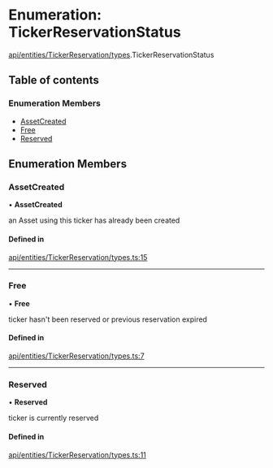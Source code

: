 # Enumeration: TickerReservationStatus

[api/entities/TickerReservation/types](../wiki/api.entities.TickerReservation.types).TickerReservationStatus

## Table of contents

### Enumeration Members

- [AssetCreated](../wiki/api.entities.TickerReservation.types.TickerReservationStatus#assetcreated)
- [Free](../wiki/api.entities.TickerReservation.types.TickerReservationStatus#free)
- [Reserved](../wiki/api.entities.TickerReservation.types.TickerReservationStatus#reserved)

## Enumeration Members

### AssetCreated

• **AssetCreated**

an Asset using this ticker has already been created

#### Defined in

[api/entities/TickerReservation/types.ts:15](https://github.com/PolymathNetwork/polymesh-sdk/blob/299ce247/src/api/entities/TickerReservation/types.ts#L15)

___

### Free

• **Free**

ticker hasn't been reserved or previous reservation expired

#### Defined in

[api/entities/TickerReservation/types.ts:7](https://github.com/PolymathNetwork/polymesh-sdk/blob/299ce247/src/api/entities/TickerReservation/types.ts#L7)

___

### Reserved

• **Reserved**

ticker is currently reserved

#### Defined in

[api/entities/TickerReservation/types.ts:11](https://github.com/PolymathNetwork/polymesh-sdk/blob/299ce247/src/api/entities/TickerReservation/types.ts#L11)

